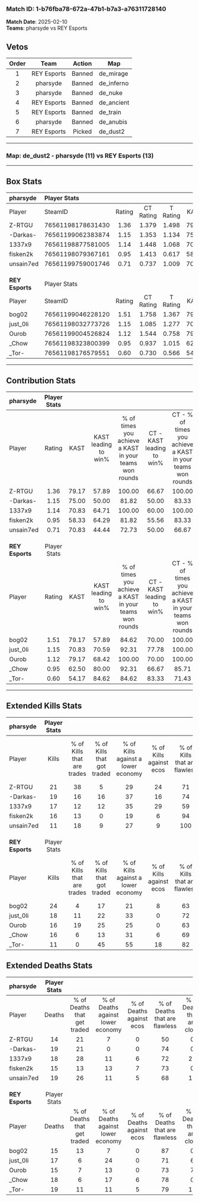 ### Match ID: 1-b76fba78-672a-47b1-b7a3-a76311728140  
**Match Date**: 2025-02-10  
**Teams**: pharsyde vs REY Esports  

## Vetos  

| Order | Team | Action | Map |
| :---: | :--: | :----: | --- |
| 1 | REY Esports | Banned | de_mirage |
| 2 | pharsyde | Banned | de_inferno |
| 3 | pharsyde | Banned | de_nuke |
| 4 | REY Esports | Banned | de_ancient |
| 5 | REY Esports | Banned | de_train |
| 6 | pharsyde | Banned | de_anubis |
| 7 | REY Esports | Picked | de_dust2 |

---  

### **Map**: de_dust2 - pharsyde (11) vs REY Esports (13)  
---  

## Box Stats  

| **pharsyde**    | Player Stats      |        |           |          |       |       |       |         |        |      |     |
| :- | :- | :-: | :-: | :-: | :-: | :-: | :-: | :-: | :-: | :-: | :-: |
| Player          | SteamID           | Rating | CT Rating | T Rating | KAST  |  ADR  | Kills | Assists | Deaths | K/D  | HS% |
| Z-RTGU          | 76561198178631430 |  1.36  |   1.379   |  1.498   | 79.17 | 80.8  |  21   |    5    |   14   | 1.50 | 23  |
| -Darkas-        | 76561199062383874 |  1.15  |   1.353   |  1.134   | 75.00 | 76.9  |  19   |    7    |   19   | 1.00 | 73  |
| 1337x9          | 76561198877581005 |  1.14  |   1.448   |  1.068   | 70.83 | 94.8  |  17   |   12    |   18   | 0.94 | 41  |
| fisken2k        | 76561198079367161 |  0.95  |   1.413   |  0.617   | 58.33 | 61.8  |  16   |    5    |   15   | 1.07 | 37  |
| unsain7ed       | 76561199759001746 |  0.71  |   0.737   |  1.009   | 70.83 | 41.5  |  11   |    7    |   19   | 0.58 | 54  |
|                 |                   |        |           |          |       |       |       |         |        |      |     |
|                 |                   |        |           |          |       |       |       |         |        |      |     |
|                 |                   |        |           |          |       |       |       |         |        |      |     |
| **REY Esports** | Player Stats      |        |           |          |       |       |       |         |        |      |     |
| Player          | SteamID           | Rating | CT Rating | T Rating | KAST  |  ADR  | Kills | Assists | Deaths | K/D  | HS% |
| bog02           | 76561199046228120 |  1.51  |   1.758   |  1.367   | 79.17 | 101.9 |  24   |    3    |   15   | 1.60 | 58  |
| just_0li        | 76561198032773726 |  1.15  |   1.085   |  1.277   | 70.83 | 86.0  |  18   |    6    |   17   | 1.06 | 44  |
| Ourob           | 76561199004526824 |  1.12  |   1.544   |  0.758   | 79.17 | 67.4  |  16   |    5    |   15   | 1.07 | 50  |
| _Chow           | 76561198323800399 |  0.95  |   0.937   |  1.015   | 62.50 | 70.8  |  16   |    6    |   18   | 0.89 | 75  |
| _Tor-           | 76561198176579551 |  0.60  |   0.730   |  0.566   | 54.17 | 50.7  |  11   |    2    |   19   | 0.58 | 45  |
---  

## Contribution Stats  

| **pharsyde**    | Player Stats |       |                      |                                                        |                           |                                                             |                          |                                                            |
| :- | :-: | :-: | :-: | :-: | :-: | :-: | :-: | :-: |
| Player          |    Rating    | KAST  | KAST leading to win% | % of times you achieve a KAST in your teams won rounds | CT - KAST leading to win% | CT - % of times you achieve a KAST in your teams won rounds | T - KAST leading to win% | T - % of times you achieve a KAST in your teams won rounds |
| Z-RTGU          |     1.36     | 79.17 |        57.89         |                         100.00                         |           66.67           |                           100.00                            |          50.00           |                           100.00                           |
| -Darkas-        |     1.15     | 75.00 |        50.00         |                         81.82                          |           50.00           |                            83.33                            |          50.00           |                           80.00                            |
| 1337x9          |     1.14     | 70.83 |        64.71         |                         100.00                         |           60.00           |                           100.00                            |          71.43           |                           100.00                           |
| fisken2k        |     0.95     | 58.33 |        64.29         |                         81.82                          |           55.56           |                            83.33                            |          80.00           |                           80.00                            |
| unsain7ed       |     0.71     | 70.83 |        44.44         |                         72.73                          |           50.00           |                            66.67                            |          40.00           |                           80.00                            |
|                 |              |       |                      |                                                        |                           |                                                             |                          |                                                            |
|                 |              |       |                      |                                                        |                           |                                                             |                          |                                                            |
|                 |              |       |                      |                                                        |                           |                                                             |                          |                                                            |
| **REY Esports** | Player Stats |       |                      |                                                        |                           |                                                             |                          |                                                            |
| Player          |    Rating    | KAST  | KAST leading to win% | % of times you achieve a KAST in your teams won rounds | CT - KAST leading to win% | CT - % of times you achieve a KAST in your teams won rounds | T - KAST leading to win% | T - % of times you achieve a KAST in your teams won rounds |
| bog02           |     1.51     | 79.17 |        57.89         |                         84.62                          |           70.00           |                           100.00                            |          44.44           |                           66.67                            |
| just_0li        |     1.15     | 70.83 |        70.59         |                         92.31                          |           77.78           |                           100.00                            |          62.50           |                           83.33                            |
| Ourob           |     1.12     | 79.17 |        68.42         |                         100.00                         |           70.00           |                           100.00                            |          66.67           |                           100.00                           |
| _Chow           |     0.95     | 62.50 |        80.00         |                         92.31                          |           66.67           |                            85.71                            |          100.00          |                           100.00                           |
| _Tor-           |     0.60     | 54.17 |        84.62         |                         84.62                          |           83.33           |                            71.43                            |          85.71           |                           100.00                           |
---  

## Extended Kills Stats  

| **pharsyde**    | Player Stats |                            |                            |                                    |                         |                              |                                 |                                       |                    |           |
| :- | :-: | :-: | :-: | :-: | :-: | :-: | :-: | :-: | :-: | :-: |
| Player          |    Kills     | % of Kills that are trades | % of Kills that got traded | % of Kills against a lower economy | % of Kills against ecos | % of Kills that are flawless | % of Kills that are close duels | % of Kills that are assisted by flash | Pistol Round Kills | AWP Kills |
| Z-RTGU          |      21      |             38             |             5              |                 29                 |           24            |              71              |                5                |                   5                   |         0          |     0     |
| -Darkas-        |      19      |             16             |             16             |                 37                 |           16            |              74              |               11                |                   5                   |         3          |     0     |
| 1337x9          |      17      |             12             |             12             |                 35                 |           29            |              59              |                6                |                   6                   |         1          |     0     |
| fisken2k        |      16      |             13             |             0              |                 19                 |            6            |              94              |                0                |                   0                   |         0          |     3     |
| unsain7ed       |      11      |             18             |             9              |                 27                 |            9            |             100              |                0                |                   0                   |         2          |     0     |
|                 |              |                            |                            |                                    |                         |                              |                                 |                                       |                    |           |
|                 |              |                            |                            |                                    |                         |                              |                                 |                                       |                    |           |
|                 |              |                            |                            |                                    |                         |                              |                                 |                                       |                    |           |
| **REY Esports** | Player Stats |                            |                            |                                    |                         |                              |                                 |                                       |                    |           |
| Player          |    Kills     | % of Kills that are trades | % of Kills that got traded | % of Kills against a lower economy | % of Kills against ecos | % of Kills that are flawless | % of Kills that are close duels | % of Kills that are assisted by flash | Pistol Round Kills | AWP Kills |
| bog02           |      24      |             4              |             17             |                 21                 |            8            |              63              |                8                |                   0                   |         4          |    10     |
| just_0li        |      18      |             11             |             22             |                 33                 |            0            |              72              |               17                |                   0                   |         2          |     0     |
| Ourob           |      16      |             19             |             25             |                 25                 |            0            |              63              |                0                |                   6                   |         0          |     0     |
| _Chow           |      16      |             6              |             13             |                 31                 |            6            |              69              |                0                |                   0                   |         0          |     0     |
| _Tor-           |      11      |             0              |             45             |                 55                 |           18            |              82              |                9                |                   9                   |         1          |     0     |
## Extended Deaths Stats  

| **pharsyde**    | Player Stats |                             |                                   |                          |                               |                            |                           |               |
| :- | :-: | :-: | :-: | :-: | :-: | :-: | :-: | :-: |
| Player          |    Deaths    | % of Deaths that get traded | % of Deaths against lower economy | % of Deaths against ecos | % of Deaths that are flawless | % of Deaths that are close | % of Deaths while blinded | Deaths to AWP |
| Z-RTGU          |      14      |             21              |                 7                 |            0             |              50               |             0              |             7             |       0       |
| -Darkas-        |      19      |             21              |                 0                 |            0             |              74               |             0              |             5             |       4       |
| 1337x9          |      18      |             28              |                11                 |            6             |              72               |             22             |             0             |       3       |
| fisken2k        |      15      |             13              |                13                 |            7             |              73               |             0              |             0             |       0       |
| unsain7ed       |      19      |             26              |                11                 |            5             |              68               |             11             |             0             |       3       |
|                 |              |                             |                                   |                          |                               |                            |                           |               |
|                 |              |                             |                                   |                          |                               |                            |                           |               |
|                 |              |                             |                                   |                          |                               |                            |                           |               |
| **REY Esports** | Player Stats |                             |                                   |                          |                               |                            |                           |               |
| Player          |    Deaths    | % of Deaths that get traded | % of Deaths against lower economy | % of Deaths against ecos | % of Deaths that are flawless | % of Deaths that are close | % of Deaths while blinded | Deaths to AWP |
| bog02           |      15      |             13              |                 7                 |            0             |              87               |             0              |             0             |       1       |
| just_0li        |      17      |              6              |                24                 |            0             |              71               |             6              |             0             |       1       |
| Ourob           |      15      |              7              |                13                 |            0             |              73               |             7              |             0             |       0       |
| _Chow           |      18      |              6              |                17                 |            6             |              78               |             0              |            11             |       1       |
| _Tor-           |      19      |             11              |                11                 |            5             |              79               |             11             |             5             |       0       |
